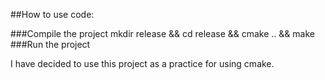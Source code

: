 ##How to use code:

###Compile the project 
    mkdir release && cd release && cmake .. && make
###Run the project

I have decided to use this project as a practice for using cmake.
